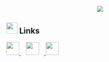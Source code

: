 <p align="center">
<img src="https://user-images.githubusercontent.com/72105812/174169725-30aa34a3-0833-4337-b865-ad4dc1fb1672.png">
</p>

## <img width="30" height="30" src="https://user-images.githubusercontent.com/72105812/174171287-7cb32f46-b018-4f8e-ab96-d8c27e5309f2.png"> Links

<a href="https://www.linkedin.com/in/veengo/"> <img width="35" height="35" src="https://user-images.githubusercontent.com/72105812/174163884-b359f94d-c445-419a-9162-1b7715cd9c11.png"> </a> [<img width="35" height="35" src="https://user-images.githubusercontent.com/72105812/174171835-ff63d2d8-d573-4669-92ac-ffeb38ee70d2.png">](mailto:veehngo@gmail.com) <a href="https://discordapp.com/users/187314036776501250"> <img width="35" height="35" src="https://cdn-icons-png.flaticon.com/512/5968/5968759.png"> </a> <br>

<!--
**V-ngo/V-ngo** is a ✨ _special_ ✨ repository because its `README.md` (this file) appears on your GitHub profile.

Here are some ideas to get you started:

- 🔭 I’m currently working on ...
- 🌱 I’m currently learning ...
- 👯 I’m looking to collaborate on ...
- 🤔 I’m looking for help with ...
- 💬 Ask me about ...
- 📫 How to reach me: ...
- 😄 Pronouns: ...
- ⚡ Fun fact: ...
-->



